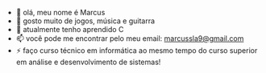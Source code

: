 - 👋 olá, meu nome é Marcus 
- 👀 gosto muito de jogos, música e guitarra
- 🌱 atualmente tenho aprendido C
- 📫 você pode me encontrar pelo meu email: marcussla9@gmail.com
- ⚡ faço curso técnico em informática ao mesmo tempo do curso superior em análise e desenvolvimento de sistemas!

<!---
markinog/markinog is a ✨ special ✨ repository because its `README.md` (this file) appears on your GitHub profile.
You can click the Preview link to take a look at your changes.
--->
